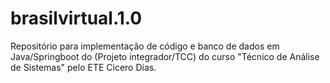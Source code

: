 # brasilvirtual.1.0

Repositório para implementação de código e banco de dados em Java/Springboot do (Projeto integrador/TCC) do curso "Técnico de Análise de Sistemas" pelo ETE Cicero Dias.
